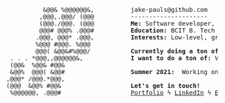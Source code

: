 <pre>
            &@@& %@@@@@@&,          jake-pauls@github.com             
           ,@@@,.@@@/ (@@@          ---------------------                          
           (@@@./@@@. (@@@          <b>Me:</b> Software developer, lover of Linux, pop culture vulture           
           @@@# @@@% .@@@#          <b>Education:</b> BCIT B. Tech (Game Development) (2023)          
          .@@@, @@@* .@@@,          <b>Interests:</b> Low-level, graphics, automation, optimization, games!          
          %@@@ #@@@. %@@@                                 
          @@@( &@@&#%@@@/           <b>Currently doing a ton of:</b> C++, C#, Go, TypeScript            
   . . . *@@@,,@@@@@@&,             <b>I want to do a ton of:</b> Vulkan, Unreal, Rust, Crystal              
   (@@&  %@@& #@@&                                        
   &@@%  @@@( &@@#                  <b>Summer 2021: </b> Working on an MLH Fellowship!              
  ,@@@* /@@@.*@@@,                                
  (@@@  &@@% #@@&                   <b>Let's get in touch!</b>               
   %@@@@@@, .@@@#                   <a href="https://jakepauls.dev">Portfolio</a> ϟ <a href="https://linkedin.com/in/jake-pauls/">LinkedIn</a> ϟ <a href="mailto:jakepauls99@gmail.com">Email</a>      
</pre>
